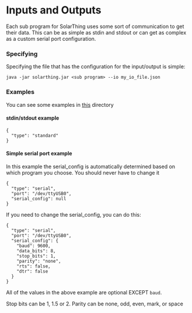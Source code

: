 # Inputs and Outputs
Each sub program for SolarThing uses some sort of communication to get their data. This can be as simple
as stdin and stdout or can get as complex as a custom serial port configuration.

### Specifying
Specifying the file that has the configuration for the input/output is simple:

```
java -jar solarthing.jar <sub program> --io my_io_file.json
```

### Examples
You can see some examples in [this](../config_templates) directory

#### stdin/stdout example
```
{
  "type": "standard"
}
```

#### Simple serial port example
In this example the serial_config is automatically determined based on which program you choose. You should never have to change it
```
{
  "type": "serial",
  "port": "/dev/ttyUSB0",
  "serial_config": null
}
```
If you need to change the serial_config, you can do this:
```
{
  "type": "serial",
  "port": "/dev/ttyUSB0",
  "serial_config": {
    "baud": 9600,
    "data_bits": 8,
    "stop_bits": 1,
    "parity": "none",
    "rts": false,
    "dtr": false
  }
}
```
All of the values in the above example are optional EXCEPT ```baud```.

Stop bits can be 1, 1.5 or 2. Parity can be none, odd, even, mark, or space

